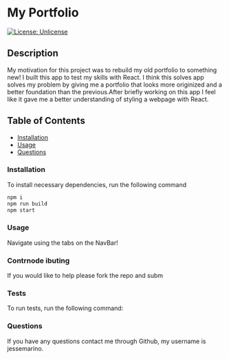 # My Portfolio

[![License: Unlicense](https://img.shields.io/badge/license-Unlicense-blue.svg)](http://unlicense.org/)

## Description

My motivation for this project was to rebuild my old portfolio to something new! I built this app to test my skills with React. I think this solves app solves my problem by giving me a portfolio that looks more originized and a better foundation than the previous.After briefly working on this app I feel like it gave me a better understanding of styling a webpage with React.

## Table of Contents

- [Installation](#installation)
- [Usage](#usage)
- [Questions](#questions)

### Installation

To install necessary dependencies, run the following command

```md
npm i
npm run build
npm start
```

### Usage

Navigate using the tabs on the NavBar!

### Contrnode ibuting

If you would like to help please fork the repo and subm

### Tests

To run tests, run the following command:

### Questions

If you have any questions contact me through Github, my username is jessemarino.
